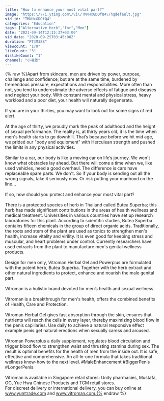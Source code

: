 ```yaml
---
title: "How to enhance your most vital part?"
image: "https:\/\/i.ytimg.com\/vi\/TMNHxGDOfQ4\/hqdefault.jpg"
vid_id: "TMNHxGDOfQ4"
categories: "Education"
tags: ["Alternative Herb","for","Men"]
date: "2021-09-14T12:15:37+03:00"
vid_date: "2020-09-25T03:45:00Z"
duration: "PT3M38S"
viewcount: "170"
likeCount: "3"
dislikeCount: "1"
channel: "小凌菱"
---
```

{% raw %}Apart from skincare, men are driven by power, purpose, challenge and confidence; but are at the same time, burdened by tremendous pressure, expectations and responsibilities. More often than not, you tend to underestimate the adverse effects of fatigue and diseases and neglect your body. With constant mental and physical stress, heavy workload and a poor diet, your health will naturally degenerate.<br /><br />If you are in your thirties, you may want to look out for some signs of red alert.<br /><br />At the age of thirty, we proudly mark the peak of adulthood and the height of sexual performance. The reality is, at thirty years old, it is the time when men's health starts to go downhill. That’s because before we hit mid age, we prided our &quot;body and equipment&quot; with Herculean strength and pushed the limits in any physical activities.<br /><br />Similar to a car, our body is like a moving car on life’s journey. We won't know what obstacles lay ahead. But there will come a time when we, like used vehicles, need a good overhaul. The difference is cars have replaceable spare parts. We don't. So if your body is sending out all the wrong signals, take it seriously now. Or risk putting your manhood on the line... <br /><br />If so, how should you protect and enhance your most vital part?<br />   <br />There is a protected species of herb in Thailand called Butea Superba; this herb has made significant contributions in the areas of health wellness and medical treatment. Universities in various countries have set up research laboratories for this plant. According to scientific studies, Butea Superba contains fifteen chemicals in the group of direct organic acids. Traditionally, the roots and stem of the plant are used as tonics to strengthen men's health, increase vitality and virility. It is even good for keeping stress and muscular, and heart problems under control. Currently researchers have used extracts from the plant to manufacture men's genital wellness products.<br /><br />Design for men only, Vitroman Herbal Gel and Powerplus are formulated with the potent herb, Butea Superba. Together with the herb extract and other natural ingredients to protect, enhance and nourish the male genital part. <br /><br />Vitroman is a holistic brand devoted for men’s health and sexual wellness. <br /><br />Vitroman is a breakthrough for men's health, offers the combined benefits of Health, Care and Protection. <br /><br />Vitroman Herbal Gel gives fast absorption through the skin, ensures that nutrients will reach the cells in every layer, thereby maximizing blood flow in the penis capillaries. Use daily to achieve a natural responsive effect example penis get natural erections when sexually caress and aroused. <br /><br />Vitroman Powerplus a daily supplement, regulates blood circulation and trigger blood flow to strengthen waist and thrusting stamina during sex.  The result is optimal benefits for the health of men from the inside out. It is safe, effective and comprehensive. An all-In-one formula that takes traditional wellness know-how to the next level.  #MaleEnhancement #BiggerPenis #LongerPenis<br /><br />Vitroman is available in Singapore retail stores: Unity pharmacies, Mustafa, OG, Yue Hwa Chinese Products and TCM retail stores.<br />For discreet delivery or international delivery, you can buy online at www.yumtrade.com and www.vitroman.com.{% endraw %}
